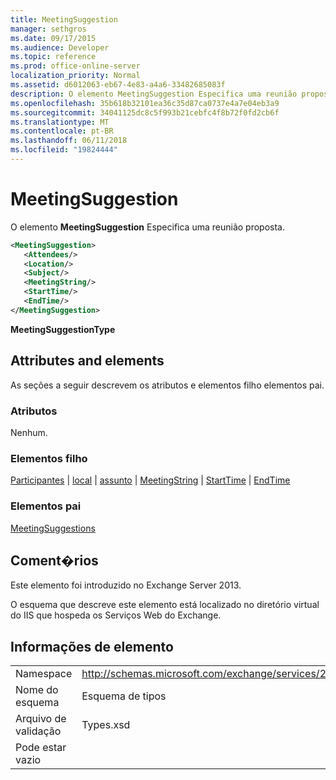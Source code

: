 ```yaml
---
title: MeetingSuggestion
manager: sethgros
ms.date: 09/17/2015
ms.audience: Developer
ms.topic: reference
ms.prod: office-online-server
localization_priority: Normal
ms.assetid: d6012063-eb67-4e83-a4a6-33482685083f
description: O elemento MeetingSuggestion Especifica uma reunião proposta.
ms.openlocfilehash: 35b618b32101ea36c35d87ca0737e4a7e04eb3a9
ms.sourcegitcommit: 34041125dc8c5f993b21cebfc4f8b72f0fd2cb6f
ms.translationtype: MT
ms.contentlocale: pt-BR
ms.lasthandoff: 06/11/2018
ms.locfileid: "19824444"
---
```

# <a name="meetingsuggestion"></a>MeetingSuggestion

O elemento **MeetingSuggestion** Especifica uma reunião proposta. 
  
```XML
<MeetingSuggestion>
   <Attendees/>
   <Location/>
   <Subject/>
   <MeetingString/>
   <StartTime/>
   <EndTime/>
</MeetingSuggestion>
```

 **MeetingSuggestionType**
## <a name="attributes-and-elements"></a>Attributes and elements

As seções a seguir descrevem os atributos e elementos filho elementos pai.
  
### <a name="attributes"></a>Atributos

Nenhum.
  
### <a name="child-elements"></a>Elementos filho

[Participantes](attendees.md) | [local](location.md) | [assunto](subject.md) | [MeetingString](meetingstring.md) | [StartTime](starttime.md) | [EndTime](endtime.md)
  
### <a name="parent-elements"></a>Elementos pai

[MeetingSuggestions](meetingsuggestions.md)
  
## <a name="remarks"></a>Coment�rios

Este elemento foi introduzido no Exchange Server 2013.
  
O esquema que descreve este elemento está localizado no diretório virtual do IIS que hospeda os Serviços Web do Exchange.
  
## <a name="element-information"></a>Informações de elemento

|||
|:-----|:-----|
|Namespace  <br/> |http://schemas.microsoft.com/exchange/services/2006/types  <br/> |
|Nome do esquema  <br/> |Esquema de tipos  <br/> |
|Arquivo de validação  <br/> |Types.xsd  <br/> |
|Pode estar vazio  <br/> ||
   

